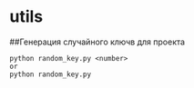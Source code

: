 # utils

##Генерация случайного ключв для проекта

    python random_key.py <number>
    or 
    python random_key.py

